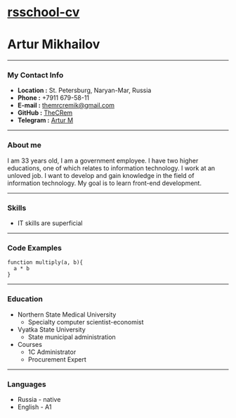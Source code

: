 # [rsschool-cv](https://TheCRem.github.io/rsschool-cv/cv)

# Artur Mikhailov

***
### My Contact Info

* **Location :** St. Petersburg, Naryan-Mar, Russia
* **Phone :** +7911  679-58-11
* **E-mail :** <themrcremik@gmail.com>
* **GitHub :** [TheCRem](https://github.com/TheCRem)
* **Telegram :** [Artur M](https://t.me/TheCRem)

***
### About me
I am 33 years old, I am a government employee. I have two higher educations, one of which relates to information technology. I work at an unloved job. I want to develop and gain knowledge in the field of information technology. My goal is to learn front-end development.

***
### Skills
* IT skills are superficial

***
### Code Examples
```
function multiply(a, b){
  a * b
}
```

***
### Education
* Northern State Medical University
  * Specialty computer scientist-economist
* Vyatka State University
  * State municipal administration
* Courses
  * 1C Administrator
  * Procurement Expert

***
### Languages
* Russia - native
* English - A1

